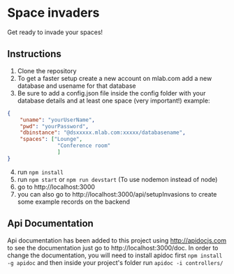# Space invaders

Get ready to invade your spaces!

## Instructions

1. Clone the repository
2. To get a faster setup create a new account on mlab.com add a new database and usename for that database
3. Be sure to add a config.json file inside the config folder with your database details and at least one space (very important!) example:
```json
{
    "uname": "yourUserName",
    "pwd": "yourPassword",
    "dbinstance": "@dsxxxxx.mlab.com:xxxxx/databasename",
    "spaces": ["Lounge",
                "Conference room"
                ]
}
```
4. run `npm install`
5. run `npm start` or `npm run devstart` (To use nodemon instead of node)
6. go to http://localhost:3000
7. you can also go to http://localhost:3000/api/setupInvasions to create some example records on the backend

## Api Documentation

Api documentation has been added to this project using http://apidocjs.com to see the documentation just go to http://localhost:3000/doc.
In order to change the documentation, you will need to install apidoc first `npm install -g apidoc` and then inside your project's folder
run `apidoc -i controllers/`